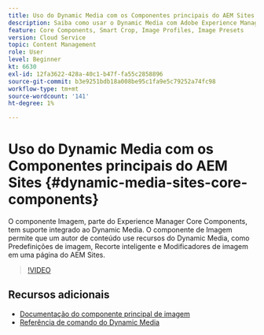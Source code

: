 ```yaml
---
title: Uso do Dynamic Media com os Componentes principais do AEM Sites
description: Saiba como usar o Dynamic Media com Adobe Experience Manager Sites. O componente Imagem, parte do Experience Manager Core Components, tem suporte integrado ao Dynamic Media. O componente de Imagem permite que um autor de conteúdo use recursos do Dynamic Media, como Predefinições de imagem, Recorte inteligente e Modificadores de imagem em uma página do AEM Sites.
feature: Core Components, Smart Crop, Image Profiles, Image Presets
version: Cloud Service
topic: Content Management
role: User
level: Beginner
kt: 6630
exl-id: 12fa3622-428a-40c1-b47f-fa55c2858896
source-git-commit: b3e9251bdb18a008be95c1fa9e5c79252a74fc98
workflow-type: tm+mt
source-wordcount: '141'
ht-degree: 1%

---
```


# Uso do Dynamic Media com os Componentes principais do AEM Sites {#dynamic-media-sites-core-components}

O componente Imagem, parte do Experience Manager Core Components, tem suporte integrado ao Dynamic Media. O componente de Imagem permite que um autor de conteúdo use recursos do Dynamic Media, como Predefinições de imagem, Recorte inteligente e Modificadores de imagem em uma página do AEM Sites.

>[!VIDEO](https://video.tv.adobe.com/v/329331?quality=12&learn=on)

## Recursos adicionais

* [Documentação do componente principal de imagem](https://experienceleague.adobe.com/docs/experience-manager-core-components/using/components/image.html?lang=en#dynamic-media)
* [Referência de comando do Dynamic Media](https://experienceleague.adobe.com/docs/dynamic-media-developer-resources/image-serving-api/image-serving-api/http-protocol-reference/command-reference/c-command-reference.html?lang=en#image-serving-api)
